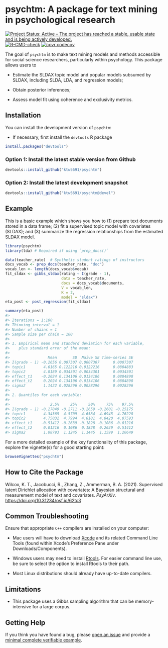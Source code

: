 
<!-- README.md is generated from README.Rmd. Please edit that file -->

# psychtm: A package for text mining in psychological research

<!-- badges: start -->

[![Project Status: Active – The project has reached a stable, usable
state and is being actively
developed.](https://www.repostatus.org/badges/latest/active.svg)](https://www.repostatus.org/#active)
[![R-CMD-check](https://github.com/ktw5691/psychtm/workflows/R-CMD-check/badge.svg)](https://github.com/ktw5691/psychtm/actions)
[![`covr`
codecov](https://codecov.io/gh/ktw5691/psychtm/branch/main/graph/badge.svg?token=hpAkicQFxg)](https://codecov.io/gh/ktw5691/psychtm)
<!-- badges: end -->

The goal of `psychtm` is to make text mining models and methods
accessible for social science researchers, particularly within
psychology. This package allows users to

-   Estimate the SLDAX topic model and popular models subsumed by SLDAX,
    including SLDA, LDA, and regression models;

-   Obtain posterior inferences;

-   Assess model fit using coherence and exclusivity metrics.

## Installation

You can install the development version of `psychtm`:

-   If necessary, first install the `devtools` R package

``` r
install.packages("devtools")
```

### Option 1: Install the latest stable version from Github

``` r
devtools::install_github("ktw5691/psychtm")
```

### Option 2: Install the latest development snapshot

``` r
devtools::install_github("ktw5691/psychtm@devel")
```

## Example

This is a basic example which shows you how to (1) prepare text
documents stored in a data frame; (2) fit a supervised topic model with
covariates (SLDAX); and (3) summarize the regression relationships from
the estimated SLDAX model.

``` r
library(psychtm)
library(lda) # Required if using `prep_docs()`

data(teacher_rate)  # Synthetic student ratings of instructors
docs_vocab <- prep_docs(teacher_rate, "doc")
vocab_len <- length(docs_vocab$vocab)
fit_sldax <- gibbs_sldax(rating ~ I(grade - 1),
                         data = teacher_rate,
                         docs = docs_vocab$documents,
                         V = vocab_len,
                         K = 2,
                         model = "sldax")
eta_post <- post_regression(fit_sldax)
```

``` r
summary(eta_post)
#> 
#> Iterations = 1:100
#> Thinning interval = 1 
#> Number of chains = 1 
#> Sample size per chain = 100 
#> 
#> 1. Empirical mean and standard deviation for each variable,
#>    plus standard error of the mean:
#> 
#>                 Mean       SD  Naive SE Time-series SE
#> I(grade - 1) -0.2656 0.007307 0.0007307      0.0007307
#> topic1        4.6165 0.122216 0.0122216      0.0804883
#> topic2        4.8189 0.034301 0.0034301      0.0034301
#> effect_t1    -0.2024 0.134106 0.0134106      0.0884898
#> effect_t2     0.2024 0.134106 0.0134106      0.0884898
#> sigma2        1.1422 0.028296 0.0028296      0.0028296
#> 
#> 2. Quantiles for each variable:
#> 
#>                  2.5%     25%     50%     75%    97.5%
#> I(grade - 1) -0.27849 -0.2711 -0.2659 -0.2601 -0.25175
#> topic1        4.34365  4.5709  4.6584  4.6945  4.76228
#> topic2        4.75032  4.7994  4.8181  4.8420  4.87593
#> effect_t1    -0.51412 -0.2639 -0.1828 -0.1086 -0.01216
#> effect_t2     0.01216  0.1086  0.1828  0.2639  0.51412
#> sigma2        1.08793  1.1245  1.1445  1.1599  1.20649
```

For a more detailed example of the key functionality of this package,
explore the vignette(s) for a good starting point:

``` r
browseVignettes("psychtm")
```

## How to Cite the Package

Wilcox, K. T., Jacobucci, R., Zhang, Z., Ammerman, B. A. (2021).
Supervised latent Dirichlet allocation with covariates: A Bayesian
structural and measurement model of text and covariates. *PsyArXiv*.
<https://doi.org/10.31234/osf.io/62tc3>

## Common Troubleshooting

Ensure that appropriate `C++` compilers are installed on your computer:

-   Mac users will have to download
    [Xcode](https://apps.apple.com/ca/app/xcode/id497799835?mt=12) and
    its related Command Line Tools (found within Xcode’s Preference Pane
    under Downloads/Components).

-   Windows users may need to install
    [Rtools](https://CRAN.R-project.org/bin/windows/Rtools/). For easier
    command line use, be sure to select the option to install Rtools to
    their path.

-   Most Linux distributions should already have up-to-date compilers.

## Limitations

-   This package uses a Gibbs sampling algorithm that can be
    memory-intensive for a large corpus.

## Getting Help

If you think you have found a bug, please [open an
issue](https://github.com/ktw5691/psychtm/issues) and provide a [minimal
complete verifiable example](https://stackoverflow.com/help/mcve).
